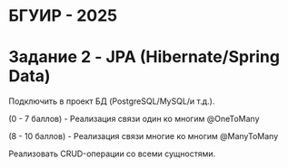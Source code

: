 # БГУИР - 2025

# Задание 2 - JPA (Hibernate/Spring Data)

Подключить в проект БД (PostgreSQL/MySQL/и т.д.). 

(0 - 7 баллов) - Реализация связи один ко многим @OneToMany 

(8 - 10 баллов) - Реализация связи многие ко многим @ManyToMany 

Реализовать CRUD-операции со всеми сущностями.
